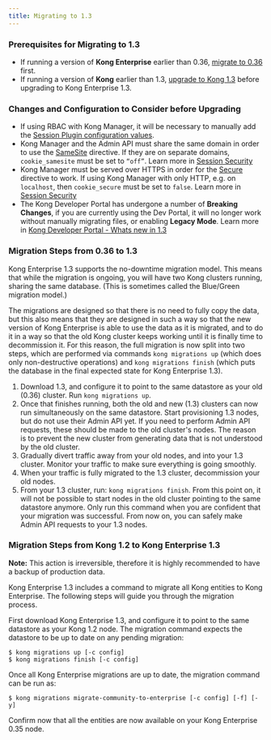 ```yaml
---
title: Migrating to 1.3
---
```


### Prerequisites for Migrating to 1.3

* If running a version of **Kong Enterprise** earlier than 0.36, [migrate to 0.36](/enterprise/0.36-x/deployment/migrations/) first.
* If running a version of **Kong** earlier than 1.3, [upgrade to Kong 1.3](/1.3.x/upgrading/) before upgrading to Kong Enterprise 1.3.

### Changes and Configuration to Consider before Upgrading

* If using RBAC with Kong Manager, it will be necessary to manually add the [Session Plugin configuration values](/enterprise/{{page.kong_version}}/kong-manager/authentication/sessions/#configuration-to-use-the-sessions-plugin-with-kong-manager).
* Kong Manager and the Admin API must share the same domain in order to use the <a href="https://developer.mozilla.org/en-US/docs/Web/HTTP/Cookies#SameSite_cookies" target="_blank">SameSite</a> directive. If they are on separate domains, `cookie_samesite` must be set to `“off”`. Learn more in [Session Security](/enterprise/{{page.kong_version}}/kong-manager/authentication/sessions/#configuration-to-use-the-sessions-plugin-with-kong-manager)
* Kong Manager must be served over HTTPS in order for the <a href="https://developer.mozilla.org/en-US/docs/Web/HTTP/Cookies#Secure_and_HttpOnly_cookies" target="_blank">Secure</a> directive to work. If using Kong Manager with only HTTP, e.g. on `localhost`, then `cookie_secure` must be set to `false`. Learn more in [Session Security](/enterprise/{{page.kong_version}}/kong-manager/authentication/sessions/#session-security)
* The Kong Developer Portal has undergone a number of **Breaking Changes**, if you are currently using the Dev Portal, it will no longer work without manually migrating files, or enabling **Legacy Mode**. Learn more in [Kong Developer Portal - Whats new in 1.3](/enterprise/{{page.kong_version}}/developer-portal/overview)



### Migration Steps from 0.36 to 1.3

Kong Enterprise 1.3 supports the no-downtime migration model. This means that while the
migration is ongoing, you will have two Kong clusters running, sharing the
same database. (This is sometimes called the Blue/Green migration model.)

The migrations are designed so that there is no need to fully copy
the data, but this also means that they are designed in such a way so that
the new version of Kong Enterprise is able to use the data as it is migrated, and to do
it in a way so that the old Kong cluster keeps working until it is finally
time to decommission it. For this reason, the full migration is now split into
two steps, which are performed via commands `kong migrations up` (which does
only non-destructive operations) and `kong migrations finish` (which puts the
database in the final expected state for Kong Enterprise 1.3).

1. Download 1.3, and configure it to point to the same datastore as your old
   (0.36) cluster. Run `kong migrations up`.
2. Once that finishes running, both the old and new (1.3) clusters can now run
   simultaneously on the same datastore. Start provisioning 1.3 nodes, but do
   not use their Admin API yet. If you need to perform Admin API requests,
   these should be made to the old cluster's nodes.  The reason is to prevent
   the new cluster from generating data that is not understood by the old
   cluster.
3. Gradually divert traffic away from your old nodes, and into
   your 1.3 cluster. Monitor your traffic to make sure everything
   is going smoothly.
4. When your traffic is fully migrated to the 1.3 cluster, decommission your
   old nodes.
5. From your 1.3 cluster, run: `kong migrations finish`.  From this point on,
   it will not be possible to start nodes in the old cluster pointing to the
   same datastore anymore. Only run this command when you are confident that
   your migration was successful. From now on, you can safely make Admin API
   requests to your 1.3 nodes.

### Migration Steps from Kong 1.2 to Kong Enterprise 1.3

<div class="alert alert-warning">
  <strong>Note:</strong> This action is irreversible, therefore it is highly recommended to have a backup of production data.
</div>

Kong Enterprise 1.3 includes a command to migrate all Kong entities to Kong Enterprise. The following steps will guide you through the migration process.

First download Kong Enterprise 1.3, and configure it to point to the same datastore as your Kong 1.2 node. The migration command expects the datastore to be up to date on any pending migration:

```shell
$ kong migrations up [-c config]
$ kong migrations finish [-c config]
```

Once all Kong Enterprise migrations are up to date, the migration command can be run as:

```shell
$ kong migrations migrate-community-to-enterprise [-c config] [-f] [-y]
```

Confirm now that all the entities are now available on your Kong Enterprise 0.35 node.

